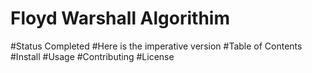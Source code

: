 # Floyd Warshall Algorithim
#Status Completed
#Here is the imperative version
#Table of Contents
#Install
#Usage
#Contributing
#License
